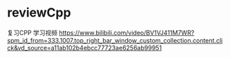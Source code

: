 # reviewCpp
复习CPP
学习视频
https://www.bilibili.com/video/BV1VJ411M7WR?spm_id_from=333.1007.top_right_bar_window_custom_collection.content.click&vd_source=a11ab102b4ebcc77723ae6256ab99951
